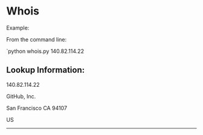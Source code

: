 # Whois

Example:

From the command line:

`python whois.py 140.82.114.22

Lookup Information:
------------------------------

140.82.114.22

GitHub, Inc.

San Francisco CA 94107

US

------------------------------
